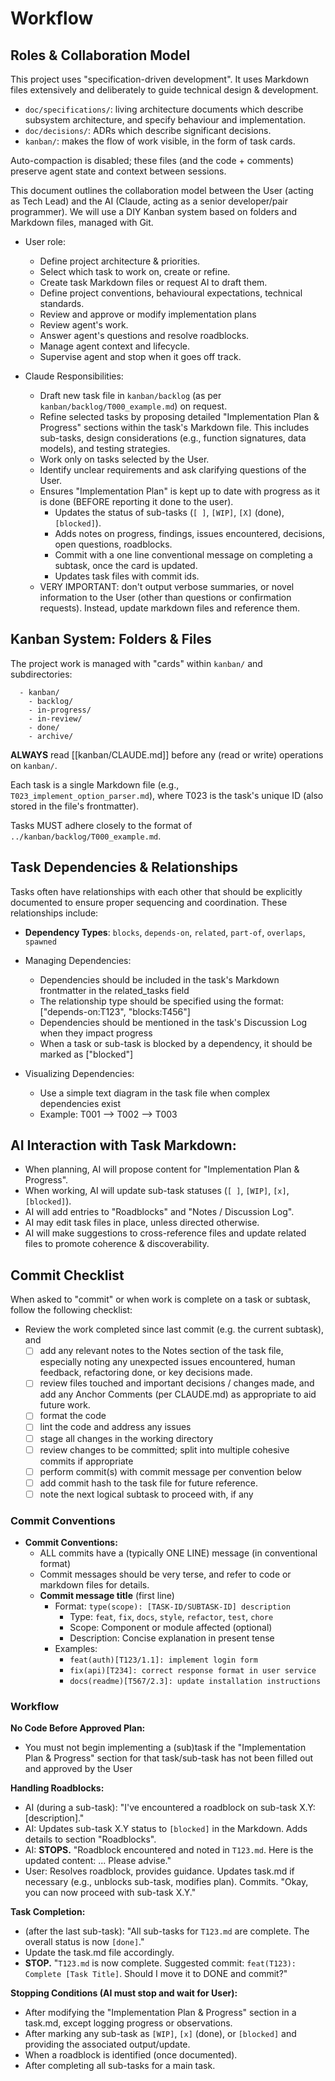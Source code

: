 # Workflow 
<!-- AIDEV-NOTE: Read this file FIRST before any kanban/ operations - contains task ID assignment rules and workflow --> 

## Roles & Collaboration Model

This project uses "specification-driven development". It uses Markdown files extensively and deliberately to guide technical design & development.
  - `doc/specifications/`: living architecture documents which describe subsystem architecture, and specify behaviour and implementation.
  - `doc/decisions/`: ADRs which describe significant decisions.
  - `kanban/`: makes the flow of work visible, in the form of task cards.

Auto-compaction is disabled; these files (and the code + comments) preserve agent state and context between sessions.

This document outlines the collaboration model between the User (acting as Tech Lead) and the AI (Claude, acting as a senior developer/pair programmer). We will use a DIY Kanban system based on folders and Markdown files, managed with Git.

- User role:
  - Define project architecture & priorities.
  - Select which task to work on, create or refine.
  - Create task Markdown files or request AI to draft them.
  - Define project conventions, behavioural expectations, technical standards.
  - Review and approve or modify implementation plans 
  - Review agent's work.
  - Answer agent's questions and resolve roadblocks.
  - Manage agent context and lifecycle.
  - Supervise agent and stop when it goes off track.

- Claude Responsibilities:
  - Draft new task file in `kanban/backlog` (as per `kanban/backlog/T000_example.md`) on request.
  - Refine selected tasks by proposing detailed "Implementation Plan & Progress" sections within the task's Markdown file. This includes sub-tasks, design considerations (e.g., function signatures, data models), and testing strategies.
  - Work only on tasks selected by the User.
  - Identify unclear requirements and ask clarifying questions of the User.
  - Ensures "Implementation Plan" is kept up to date with progress as it is done (BEFORE reporting it done to the user).
    - Updates the status of sub-tasks (`[ ]`, `[WIP]`, `[X]` (done), `[blocked]`).
    - Adds notes on progress, findings, issues encountered, decisions, open questions, roadblocks.
    - Commit with a one line conventional message on completing a subtask, once the card is updated.
    - Updates task files with commit ids.
  - VERY IMPORTANT: don't output verbose summaries, or novel information to the User (other than questions or confirmation requests). Instead, update markdown files and reference them.

## Kanban System: Folders & Files

The project work is managed with "cards" within `kanban/` and subdirectories: 

```
  - kanban/
    - backlog/
    - in-progress/
    - in-review/
    - done/
    - archive/
```

**ALWAYS** read [[kanban/CLAUDE.md]] before any (read or write) operations on `kanban/`.

Each task is a single Markdown file (e.g., `T023_implement_option_parser.md`), where T023 is the task's unique ID (also stored in the file's frontmatter).

Tasks MUST adhere closely to the format of `../kanban/backlog/T000_example.md`.

## Task Dependencies & Relationships

Tasks often have relationships with each other that should be explicitly documented to ensure proper sequencing and coordination. These relationships include:

- **Dependency Types**: `blocks`, `depends-on`, `related`, `part-of`, `overlaps`, `spawned`

- Managing Dependencies:
  - Dependencies should be included in the task's Markdown frontmatter in the related_tasks field
  - The relationship type should be specified using the format: ["depends-on:T123", "blocks:T456"]
  - Dependencies should be mentioned in the task's Discussion Log when they impact progress
  - When a task or sub-task is blocked by a dependency, it should be marked as ["blocked"]

- Visualizing Dependencies:
  - Use a simple text diagram in the task file when complex dependencies exist
  - Example: T001 --> T002 --> T003

## AI Interaction with Task Markdown:

- When planning, AI will propose content for "Implementation Plan & Progress".
- When working, AI will update sub-task statuses (`[ ]`, `[WIP]`, `[x]`, `[blocked]`).
- AI will add entries to "Roadblocks" and "Notes / Discussion Log".
- AI may edit task files in place, unless directed otherwise.
- AI will make suggestions to cross-reference files and update related files to promote coherence & discoverability.

## Commit Checklist

When asked to "commit" or when work is complete on a task or subtask, follow the following checklist:
- Review the work completed since last commit (e.g. the current subtask), and
  - [ ] add any relevant notes to the Notes section of the task file, especially noting any unexpected issues encountered, human feedback, refactoring done, or key decisions made.
  - [ ] review files touched and important decisions / changes made, and add any Anchor Comments (per CLAUDE.md) as appropriate to aid future work.
  - [ ] format the code
  - [ ] lint the code and address any issues
  - [ ] stage all changes in the working directory
  - [ ] review changes to be committed; split into multiple cohesive commits if appropriate
  - [ ] perform commit(s) with commit message per convention below 
  - [ ] add commit hash to the task file for future reference.
  - [ ] note the next logical subtask to proceed with, if any

### Commit Conventions

- **Commit Conventions:**
  - ALL commits have a (typically ONE LINE) message (in conventional format) 
  - Commit messages should be very terse, and refer to code or markdown files for details.
  - **Commit message title** (first line)
    - Format: `type(scope): [TASK-ID/SUBTASK-ID] description`
      - Type: `feat`, `fix`, `docs`, `style`, `refactor`, `test`, `chore`
      - Scope: Component or module affected (optional)
      - Description: Concise explanation in present tense
    - Examples:
      - `feat(auth)[T123/1.1]: implement login form`
      - `fix(api)[T234]: correct response format in user service`
      - `docs(readme)[T567/2.3]: update installation instructions`

### Workflow

**No Code Before Approved Plan:**
- You must not begin implementing a (sub)task if the "Implementation Plan &
  Progress" section for that task/sub-task has not been filled out and
  approved by the User

**Handling Roadblocks:**
- AI (during a sub-task): "I've encountered a roadblock on sub-task X.Y: [description]."
- AI: Updates sub-task X.Y status to `[blocked]` in the Markdown. Adds details to section "Roadblocks".
- AI: **STOPS.** "Roadblock encountered and noted in `T123.md`. Here is the updated content: ... Please advise."
- User: Resolves roadblock, provides guidance. Updates task.md if necessary (e.g., unblocks sub-task, modifies plan). Commits. "Okay, you can now proceed with sub-task X.Y."

**Task Completion:**
- (after the last sub-task): "All sub-tasks for `T123.md` are complete. The overall status is now `[done]`."
- Update the task.md file accordingly.
- **STOP.** "`T123.md` is now complete. Suggested commit: `feat(T123): Complete [Task Title]`. Should I move it to DONE and commit?"

**Stopping Conditions (AI must stop and wait for User):**
- After modifying the "Implementation Plan & Progress" section in a task.md, except logging progress or observations.
- After marking any sub-task as `[WIP]`, `[x]` (done), or `[blocked]` and providing the associated output/update.
- When a roadblock is identified (once documented).
- After completing all sub-tasks for a main task.
